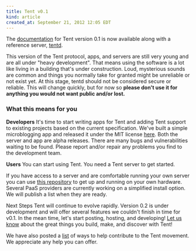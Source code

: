 ```yaml
---
title: Tent v0.1
kind: article
created_at: September 21, 2012 12:05 EDT
---
```


The [documentation](/docs) for Tent version 0.1 is now available along with a reference server, [tentd](https://github.com/tent/tentd).

This version of the Tent protocol, apps, and servers are still very young and are all under "heavy development". That means using the software is a lot like living in a building that's under construction. Loud, mysterious sounds are common and things you normally take for granted might be unreliable or not exist yet. At this stage, tentd should not be considered secure or reliable. This will change quickly, but for now so **please don't use it for anything you would not want public and/or lost.** 

### What this means for you

**Developers** It's time to start writing apps for Tent and adding Tent support to existing projects based on the current specification. We've built a simple microblogging app and released it under the MIT license [here](https://github.com/tent/tent-status). Both the server and app are alpha releases. There are many bugs and vulnerabilities waiting to be found. Please report and/or repair any problems you find to the development team.
  
**Users** You can start using Tent. You need a Tent server to get started.

If you have access to a server and are comfortable running your own server you can use [this repository](https://github.com/tent/tentd) to get up and running on your own hardware. Several PaaS providers are currently working on a simplified install option. We will publish a list when they are ready.
    
Next Steps
  Tent will continue to evolve rapidly. Version 0.2 is under development and will offer several features we couldn't finish in time for v0.1. In the mean time, let's start posting, hosting, and developing! [Let us know](mailto:contact@tent.io) about the great things you build, make, and discover with Tent!

We have also posted a [list](/contribute) of ways to help contribute to the Tent movement. We appreciate any help you can offer.
